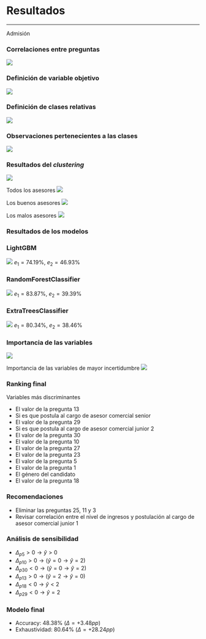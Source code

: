 # Resultados
***
Admisión



### Correlaciones entre preguntas
![](img/question-corr.png)



### Definición de variable objetivo
![](img/target-def.png)



### Definición de clases relativas
![](img/target-mg.png)



### Observaciones pertenecientes a las clases
![](img/class-freq.png)



### Resultados del *clustering*
![](img/hk1-clusters.png)



Todos los asesores
![](img/hk1-cluster1.svg)



Los buenos asesores
![](img/hk1-cluster2.svg)



Los malos asesores
![](img/hk1-cluster3.svg)



### Resultados de los modelos



### LightGBM
![](img/hk1-cm-lgbm.png)
$e_1 = 74.19\%$, $e_2 = 46.93\%$



### RandomForestClassifier
![](img/hk1-cm-rf.png)
$e_1 = 83.87\%$, $e_2 = 39.39\%$



### ExtraTreesClassifier
![](img/hk1-cm-et.png)
$e_1 = 80.34\%$, $e_2 = 38.46\%$



### Importancia de las variables
![](img/hk1-fe1.png)



Importancia de las variables de mayor incertidumbre
![](img/hk1-fe2.png)



### Ranking final
Variables más discriminantes



- El valor de la pregunta 13
- Si es que postula al cargo de asesor comercial senior
- El valor de la pregunta 29
- Si es que postula al cargo de asesor comercial junior 2
- El valor de la pregunta 30
- El valor de la pregunta 10
- El valor de la pregunta 27
- El valor de la pregunta 23
- El valor de la pregunta 5
- El valor de la pregunta 1
- El género del candidato
- El valor de la pregunta 18



### Recomendaciones
- Eliminar las preguntas 25, 11 y 3
- Revisar correlación entre el nivel de ingresos y postulación al cargo de asesor comercial junior 1



### Análisis de sensibilidad
- $\Delta_{p5} > 0 \rightarrow \hat{y} > 0$
- $\Delta_{p10} > 0 \rightarrow (\hat{y} = 0 \rightarrow \hat{y} = 2)$
- $\Delta_{p30} < 0 \rightarrow (\hat{y} = 0 \rightarrow \hat{y} = 2)$
- $\Delta_{p13} > 0 \rightarrow (\hat{y} = 2 \rightarrow \hat{y} = 0)$
- $\Delta_{p18} < 0 \rightarrow \hat{y} < 2$
- $\Delta_{p29} < 0 \rightarrow \hat{y} = 2$



### Modelo final
- Accuracy: $48.38\%$ ($\Delta = +3.48pp$)
- Exhaustividad: $80.64\%$ ($\Delta = +28.24pp$)
